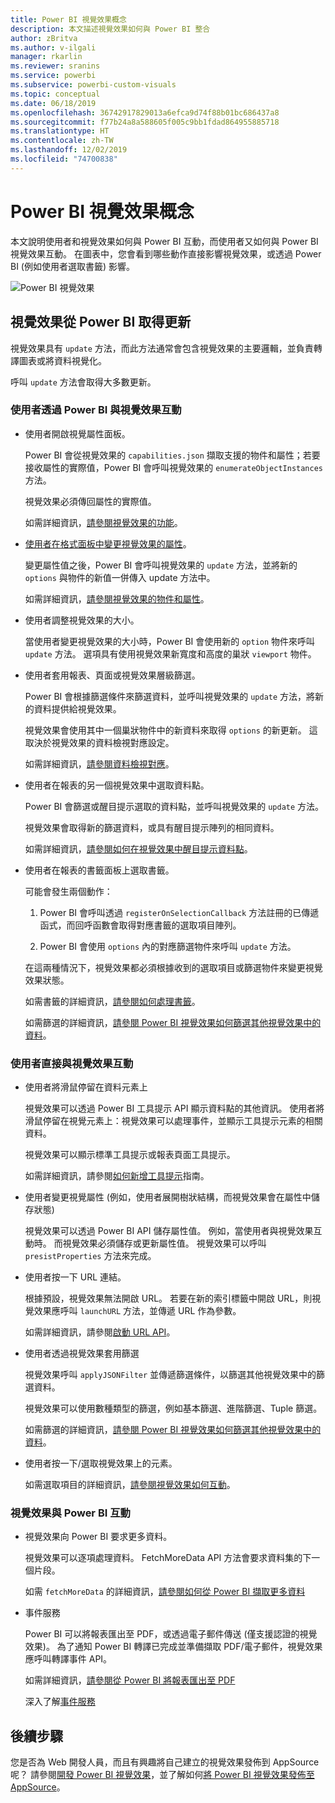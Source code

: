 ```yaml
---
title: Power BI 視覺效果概念
description: 本文描述視覺效果如何與 Power BI 整合
author: zBritva
ms.author: v-ilgali
manager: rkarlin
ms.reviewer: sranins
ms.service: powerbi
ms.subservice: powerbi-custom-visuals
ms.topic: conceptual
ms.date: 06/18/2019
ms.openlocfilehash: 36742917829013a6efca9d74f88b01bc686437a8
ms.sourcegitcommit: f77b24a8a588605f005c9bb1fdad864955885718
ms.translationtype: HT
ms.contentlocale: zh-TW
ms.lasthandoff: 12/02/2019
ms.locfileid: "74700838"
---
```

# <a name="power-bi-visual-concept"></a>Power BI 視覺效果概念

本文說明使用者和視覺效果如何與 Power BI 互動，而使用者又如何與 Power BI 視覺效果互動。 在圖表中，您會看到哪些動作直接影響視覺效果，或透過 Power BI (例如使用者選取書籤) 影響。

![Power BI 視覺效果](./media/visual-concept.svg)

## <a name="the-visual-gets-update-from-power-bi"></a>視覺效果從 Power BI 取得更新

視覺效果具有 `update` 方法，而此方法通常會包含視覺效果的主要邏輯，並負責轉譯圖表或將資料視覺化。

呼叫 `update` 方法會取得大多數更新。

### <a name="user-interacts-with-visual-through-power-bi"></a>使用者透過 Power BI 與視覺效果互動

* 使用者開啟視覺屬性面板。

    Power BI 會從視覺效果的 `capabilities.json` 擷取支援的物件和屬性；若要接收屬性的實際值，Power BI 會呼叫視覺效果的 `enumerateObjectInstances` 方法。

    視覺效果必須傳回屬性的實際值。

    如需詳細資訊，[請參閱視覺效果的功能](capabilities.md)。

* [使用者在格式面板中變更視覺效果的屬性](../../visuals/power-bi-visualization-customize-title-background-and-legend.md)。

    變更屬性值之後，Power BI 會呼叫視覺效果的 `update` 方法，並將新的 `options` 與物件的新值一併傳入 update 方法中。

    如需詳細資訊，[請參閱視覺效果的物件和屬性](objects-properties.md)。

* 使用者調整視覺效果的大小。

    當使用者變更視覺效果的大小時，Power BI 會使用新的 `option` 物件來呼叫 `update` 方法。 選項具有使用視覺效果新寬度和高度的巢狀 `viewport` 物件。

* 使用者套用報表、頁面或視覺效果層級篩選。

    Power BI 會根據篩選條件來篩選資料，並呼叫視覺效果的 `update` 方法，將新的資料提供給視覺效果。

    視覺效果會使用其中一個巢狀物件中的新資料來取得 `options` 的新更新。 這取決於視覺效果的資料檢視對應設定。

    如需詳細資訊，[請參閱資料檢視對應](dataview-mappings.md)。

* 使用者在報表的另一個視覺效果中選取資料點。

    Power BI 會篩選或醒目提示選取的資料點，並呼叫視覺效果的 `update` 方法。

    視覺效果會取得新的篩選資料，或具有醒目提示陣列的相同資料。

    如需詳細資訊，[請參閱如何在視覺效果中醒目提示資料點](highlight.md)。

* 使用者在報表的書籤面板上選取書籤。

    可能會發生兩個動作：

    1. Power BI 會呼叫透過 `registerOnSelectionCallback` 方法註冊的已傳遞函式，而回呼函數會取得對應書籤的選取項目陣列。

    2. Power BI 會使用 `options` 內的對應篩選物件來呼叫 `update` 方法。

    在這兩種情況下，視覺效果都必須根據收到的選取項目或篩選物件來變更視覺效果狀態。

    如需書籤的詳細資訊，[請參閱如何處理書籤](filter-api.md)。

    如需篩選的詳細資訊，[請參閱 Power BI 視覺效果如何篩選其他視覺效果中的資料](filter-api.md)。

### <a name="user-interacts-with-visual-directly"></a>使用者直接與視覺效果互動

* 使用者將滑鼠停留在資料元素上

    視覺效果可以透過 Power BI 工具提示 API 顯示資料點的其他資訊。
    使用者將滑鼠停留在視覺元素上：視覺效果可以處理事件，並顯示工具提示元素的相關資料。

    視覺效果可以顯示標準工具提示或報表頁面工具提示。

    如需詳細資訊，請參閱[如何新增工具提示](add-tooltips.md)指南。

* 使用者變更視覺屬性 (例如，使用者展開樹狀結構，而視覺效果會在屬性中儲存狀態)

    視覺效果可以透過 Power BI API 儲存屬性值。 例如，當使用者與視覺效果互動時。 而視覺效果必須儲存或更新屬性值。 視覺效果可以呼叫 `presistProperties` 方法來完成。

* 使用者按一下 URL 連結。

    根據預設，視覺效果無法開啟 URL。 若要在新的索引標籤中開啟 URL，則視覺效果應呼叫 `launchURL` 方法，並傳遞 URL 作為參數。

    如需詳細資訊，請參閱[啟動 URL API](launch-url.md)。

* 使用者透過視覺效果套用篩選

    視覺效果呼叫 `applyJSONFilter` 並傳遞篩選條件，以篩選其他視覺效果中的篩選資料。

    視覺效果可以使用數種類型的篩選，例如基本篩選、進階篩選、Tuple 篩選。

    如需篩選的詳細資訊，[請參閱 Power BI 視覺效果如何篩選其他視覺效果中的資料](filter-api.md)。

* 使用者按一下/選取視覺效果上的元素。

    如需選取項目的詳細資訊，[請參閱視覺效果如何互動](selection-api.md)。

### <a name="the-visual-interacts-with-power-bi"></a>視覺效果與 Power BI 互動

* 視覺效果向 Power BI 要求更多資料。

    視覺效果可以逐項處理資料。 FetchMoreData API 方法會要求資料集的下一個片段。

    如需 `fetchMoreData` 的詳細資訊，[請參閱如何從 Power BI 擷取更多資料](fetch-more-data.md)

* 事件服務

    Power BI 可以將報表匯出至 PDF，或透過電子郵件傳送 (僅支援認證的視覺效果)。 為了通知 Power BI 轉譯已完成並準備擷取 PDF/電子郵件，視覺效果應呼叫轉譯事件 API。

    如需詳細資訊，[請參閱從 Power BI 將報表匯出至 PDF](../../consumer/end-user-pdf.md)

    深入了解[事件服務](event-service.md)

## <a name="next-steps"></a>後續步驟

您是否為 Web 開發人員，而且有興趣將自己建立的視覺效果發佈到 AppSource 呢？ 請參閱[開發 Power BI 視覺效果](./custom-visual-develop-tutorial.md)，並了解如何[將 Power BI 視覺效果發佈至 AppSource](../office-store.md)。
